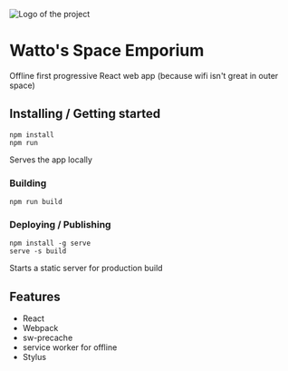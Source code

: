 ![Logo of the project](https://raw.githubusercontent.com/mattbrothers/wattos/master/src/css/images/twin.jpg)

# Watto's Space Emporium

Offline first progressive React web app (because wifi isn't great in outer space)

## Installing / Getting started

```shell
npm install
npm run
```

Serves the app locally


### Building

```shell
npm run build
```


### Deploying / Publishing

```shell
npm install -g serve
serve -s build
```

Starts a static server for production build

## Features

* React
* Webpack
* sw-precache 
* service worker for offline 
* Stylus


